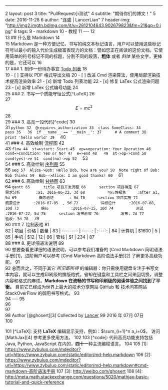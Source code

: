 ---
2	layout:     post
3	title:      "PullRequest小测试"
4	subtitle:   "期待你们的博文！"
5	date:       2016-11-28
6	author:     "连盛 | LancerLian"
7	header-img: "http://img2.imgtn.bdimg.com/it/u=2812104643,902679823&fm=21&gp=0.jpg"
8	tags:
9	    - markdown
10	    - 教程
11	---
12	
13	## 什么是 Markdown
14	
15	Markdown 是一种方便记忆、书写的纯文本标记语言，用户可以使用这些标记符号以最小的输入代价生成极富表现力的文档：譬如您正在阅读的这份文档。它使用简单的符号标记不同的标题，分割不同的段落，**粗体** 或者 *斜体* 某些文字，更棒的是，它还可以
16	
17	### 1. 制作一份待办事宜 [Todo 列表](https://www.zybuluo.com/mdeditor?url=https://www.zybuluo.com/static/editor/md-help.markdown#13-待办事宜-todo-列表)
18	
19	- [ ] 支持以 PDF 格式导出文稿
20	- [ ] 改进 Cmd 渲染算法，使用局部渲染技术提高渲染效率
21	- [x] 新增 Todo 列表功能
22	- [x] 修复 LaTex 公式渲染问题
23	- [x] 新增 LaTex 公式编号功能
24	
25	### 2. 书写一个质能守恒公式[^LaTeX]
26	
27	$$E=mc^2$$
28	
29	### 3. 高亮一段代码[^code]
30	
31	```python
32	@requires_authorization
33	class SomeClass:
34	    pass
35	
36	if __name__ == '__main__':
37	    # A comment
38	    print 'hello world'
39	```
40	
41	### 4. 高效绘制 [流程图](https://www.zybuluo.com/mdeditor?url=https://www.zybuluo.com/static/editor/md-help.markdown#7-流程图)
42	
43	```flow
44	st=>start: Start
45	op=>operation: Your Operation
46	cond=>condition: Yes or No?
47	e=>end
48	
49	st->op->cond
50	cond(yes)->e
51	cond(no)->op
52	```
53	
54	### 5. 高效绘制 [序列图](https://www.zybuluo.com/mdeditor?url=https://www.zybuluo.com/static/editor/md-help.markdown#8-序列图)
55	
56	```seq
57	Alice->Bob: Hello Bob, how are you?
58	Note right of Bob: Bob thinks
59	Bob-->Alice: I am good thanks!
60	```
61	
62	### 6. 高效绘制 [甘特图](https://www.zybuluo.com/mdeditor?url=https://www.zybuluo.com/static/editor/md-help.markdown#9-甘特图)
63	
64	```gantt
65	    title 项目开发流程
66	    section 项目确定
67	        需求分析       :a1, 2016-06-22, 3d
68	        可行性报告     :after a1, 5d
69	        概念验证       : 5d
70	    section 项目实施
71	        概要设计      :2016-07-05  , 5d
72	        详细设计      :2016-07-08, 10d
73	        编码          :2016-07-15, 10d
74	        测试          :2016-07-22, 5d
75	    section 发布验收
76	        发布: 2d
77	        验收: 3d
78	```
79	
80	### 7. 绘制表格
81	
82	| 项目        | 价格   |  数量  |
83	| --------   | -----:  | :----:  |
84	| 计算机     | \$1600 |   5     |
85	| 手机        |   \$12   |   12   |
86	| 管线        |    \$1    |  234  |
87	
88	### 8. 更详细语法说明
89	
90	想要查看更详细的语法说明，可以参考我们准备的 [Cmd Markdown 简明语法手册][1]，进阶用户可以参考 [Cmd Markdown 高阶语法手册][2] 了解更多高级功能。
91	
92	总而言之，不同于其它 *所见即所得* 的编辑器：你只需使用键盘专注于书写文本内容，就可以生成印刷级的排版格式，省却在键盘和工具栏之间来回切换，调整内容和格式的麻烦。**Markdown 在流畅的书写和印刷级的阅读体验之间找到了平衡。** 目前它已经成为世界上最大的技术分享网站 GitHub 和 技术问答网站 StackOverFlow 的御用书写格式。
93	
94	---
95	
96	
97	
98	Author [@ghosert][3]     Collected by [Lancer](LancerLian.github.io)
99	2016 年 07月 07日    
100	

101	[^LaTeX]: 支持 **LaTeX** 编辑显示支持，例如：$\sum_{i=1}^n a_i=0$， 访问 [MathJax][4] 参考更多使用方法。
102	
103	[^code]: 代码高亮功能支持包括 Java, Python, JavaScript 在内的，**四十一**种主流编程语言。
104	
105	[1]: https://www.zybuluo.com/mdeditor?url=https://www.zybuluo.com/static/editor/md-help.markdown
106	[2]: https://www.zybuluo.com/mdeditor?url=https://www.zybuluo.com/static/editor/md-help.markdown#cmd-markdown-高阶语法手册
107	[3]: http://weibo.com/ghosert
108	[4]: http://meta.math.stackexchange.com/questions/5020/mathjax-basic-tutorial-and-quick-reference
